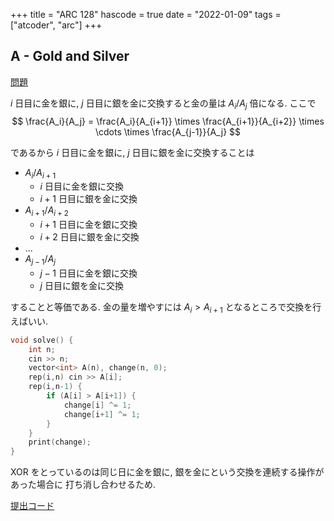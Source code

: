 +++
title = "ARC 128"
hascode = true
date = "2022-01-09"
tags = ["atcoder", "arc"]
+++



## A - Gold and Silver

[問題](https://atcoder.jp/contests/arc128/tasks/arc128_a)

$i$ 日目に金を銀に, $j$ 日目に銀を金に交換すると金の量は $A_i / A_j$ 倍になる.
ここで
$$
\frac{A_i}{A_j} = \frac{A_i}{A_{i+1}} \times \frac{A_{i+1}}{A_{i+2}} \times \cdots \times \frac{A_{j-1}}{A_j}
$$

であるから $i$ 日目に金を銀に, $j$ 日目に銀を金に交換することは
- $A_i / A_{i+1}$
  - $i$ 日目に金を銀に交換
  - $i+1$ 日目に銀を金に交換
- $A_{i+1} / A_{i+2}$
  - $i+1$ 日目に金を銀に交換
  - $i+2$ 日目に銀を金に交換
- ...
- $A_{j-1} / A_j$
  - $j-1$ 日目に金を銀に交換
  - $j$ 日目に銀を金に交換

することと等価である. 金の量を増やすには $A_i > A_{i+1}$ となるところで交換を行えばいい.


```cpp
void solve() {
    int n;
    cin >> n;
    vector<int> A(n), change(n, 0);
    rep(i,n) cin >> A[i];
    rep(i,n-1) {
        if (A[i] > A[i+1]) {
            change[i] ^= 1;
            change[i+1] ^= 1;
        }
    }
    print(change);
}
```
XOR をとっているのは同じ日に金を銀に, 銀を金にという交換を連続する操作があった場合に
打ち消し合わせるため.


[提出コード](https://atcoder.jp/contests/arc128/submissions/28428057)
